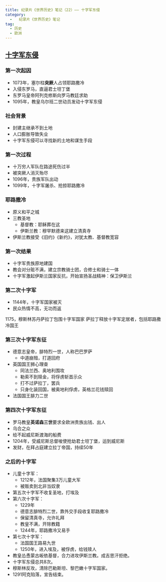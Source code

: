 ```yaml
---
title: 纪录片《世界历史》笔记（22）—— 十字军东侵
category:
  -   纪录片《世界历史》笔记
tag: 
  - 历史
  - 欧洲
---
```


## [十字军东侵](https://www.bilibili.com/bangumi/play/ep517748)

### 第一次起因
- 1073年，塞尔柱**突厥**人占领耶路撒冷
- 入侵东罗马，直逼君士坦丁堡
- 东罗马皇帝阿列克修斯向罗马教廷求助
- 1095年，教皇乌尔班二世动员发动十字军东侵

### 社会背景
- 封建主继承不到土地
- 人口膨胀导致失业
- 十字军东侵可以寻找新的土地和谋生手段

### 第一次过程
- 十万穷人军队在路途死伤过半
- 被突厥人消灭殆尽
- 1096年，贵族军队出动
- 1099年，十字军屠杀、抢掠耶路撒冷


### 耶路撒冷
- 原义和平之城
- 三教圣地
  - 基督教：耶稣葬在这
  - 伊斯兰教：穆罕默德来这建立清真寺
- 伊斯兰教接受《旧约》《新约》，对犹太教、基督教宽容

### 第一次结果
- 十字军贵族原地建国
- 教会对分赃不满，建立宗教骑士团，合修士和骑士一体
- 十字军激起伊斯兰国家反抗，开始宣扬圣战精神：保卫伊斯兰

### 第二次十字军
- 1144年，十字军国家被灭
- 民众热情不高，无功而返

1175，穆斯林苏丹萨拉丁包围十字军国家
萨拉丁释放十字军定居者，包括耶路撒冷国王

### 第三次十字军东征
- 德意志皇帝，腓特烈一世，人称巴巴罗萨
  - 中道崩殂，打道回府
- 英国国王狮心理查
  - 同法兰西、奥地利围攻
  - 勒索不到赎金，将俘虏斩首示众
  - 打不过萨拉丁，罢兵
  - 只身化装回国，被奥地利俘虏，英格兰花钱赎回
- 法国国王腓力二世

### 第四次十字军东征
- 罗马教皇**英诺森三世**要求全欧洲贵族出钱、出人
- 乌合之众
- 给不起威尼斯渡海的船费
- 1204年，受威尼斯总督唆使抢劫君士坦丁堡，运到威尼斯
- 发财，在拜占庭建立拉丁帝国，持续50年

### 之后的十字军
- 儿童十字军：
  - 1212年，法国聚集3万儿童大军
  - 被贩卖到北非当奴隶
- 第五次十字军不收复圣地，打埃及
- 第六次十字军：
  - 1229年
  - 德意志腓特烈二世，靠外交手段收复耶路撒冷
  - 保留清真寺，允许礼拜
  - 教皇不满，开除教籍
  - 1244年，耶路撒冷又易手
- 第七次十字军：
  - 法国国王路易九世
  - 1250年，进入埃及，被俘虏，给钱赎人
- 教皇怂恿蒙古皈依基督，合力进攻伊斯兰教。成吉思汗拒绝。
- 十字军东侵总共8次。
- 穆斯林反攻，清除巴勒斯坦、黎巴嫩十字军国家。
- 1291阿克陷落，宣告结束。
